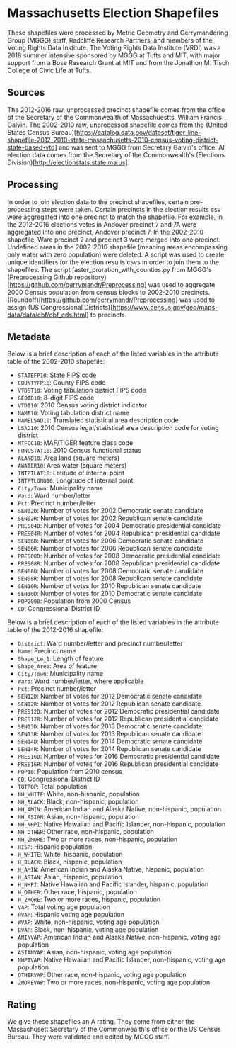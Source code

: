 # Massachusetts Election Shapefiles
These shapefiles were processed by Metric Geometry and Gerrymandering Group (MGGG) staff, Radcliffe Research Partners, and members of the Voting Rights Data Institute. The Voting Rights Data Institute (VRDI) was a 2018 summer intensive sponsored by MGGG at Tufts and MIT, with major support from a Bose Research Grant at MIT and from the Jonathon M. Tisch College of Civic Life at Tufts.

## Sources
The 2012-2016 raw, unprocessed precinct shapefile comes from the office of the Secretary of the Commonwealth of Massachuestts, William Francis Galvin. The 2002-2010 raw, unprocessed shapefile comes from the (United States Census Bureau)[https://catalog.data.gov/dataset/tiger-line-shapefile-2012-2010-state-massachusetts-2010-census-voting-district-state-based-vtd] and was sent to MGGG from Secretary Galvin's office. All election data comes from the Secretary of the Commonwealth's (Elections Division)[http://electionstats.state.ma.us].

## Processing
In order to join election data to the precinct shapefiles, certain pre-processing steps were taken. Certain precincts in the election results csv were aggregated into one precinct to match the shapefile. For example, in the 2012-2016 elections votes in Andover precinct 7 and 7A were aggregated into one precinct, Andover precinct 7. In the 2002-2010 shapefile, Ware precinct 2 and precinct 3 were merged into one precinct. Undefined areas in the 2002-2010 shapefile (meaning areas encompassing only water with zero population) were deleted. A script was used to create unique identifiers for the election results csvs in order to join them to the shapefiles. The script faster_proration_with_counties.py from MGGG's (Preprocessing Github repository)[https://github.com/gerrymandr/Preprocessing] was used to aggregate 2000 Census population from census blocks to 2002-2010 precincts. (Roundoff)[https://github.com/gerrymandr/Preprocessing] was used to assign (US Congressional Districts)[https://www.census.gov/geo/maps-data/data/cbf/cbf_cds.html] to precincts.

## Metadata
Below is a brief description of each of the listed variables in the attribute table of the 2002-2010 shapefile:
- `STATEFP10`: State FIPS code
- `COUNTYFP10`: County FIPS code
- `VTDST10`: Voting tabulation district FIPS code
- `GEOID10`: 8-digit FIPS code
- `VTDI10`: 2010 Census voting district indicator
- `NAME10`: Voting tabulation district name
- `NAMELSAD10`: Translated statistical area description code
- `LSAD10`: 2010 Census legal/statistical area description code for voting district 
- `MTFCC10`: MAF/TIGER feature class code
- `FUNCSTAT10`: 2010 Census functional status
- `ALAND10`: Area land (square meters)
- `AWATER10`: Area water (square meters)
- `INTPTLAT10`: Latitude of internal point
- `INTPTLONG10`: Longitude of internal point
- `City/Town`: Municipality name
- `Ward`: Ward number/letter
- `Pct`: Precinct number/letter
- `SEN02D`: Number of votes for 2002 Democratic senate candidate
- `SEN02R`: Number of votes for 2002 Republican senate candidate
- `PRES04D`: Number of votes for 2004 Democratic presidential candidate
- `PRES04R`: Number of votes for 2004 Republican presidential candidate
- `SEN06D`: Number of votes for 2006 Democratic senate candidate
- `SEN06R`: Number of votes for 2006 Republican senate candidate
- `PRES08D`: Number of votes for 2008 Democratic presidential candidate
- `PRES08R`: Number of votes for 2008 Republican presidential candidate
- `SEN08D`: Number of votes for 2008 Democratic senate candidate
- `SEN08R`: Number of votes for 2008 Republican senate candidate
- `SEN10R`: Number of votes for 2010 Republican senate candidate
- `SEN10D`: Number of votes for 2010 Democratic senate candidate
- `POP2000`: Population from 2000 Census
- `CD`: Congressional District ID

Below is a brief description of each of the listed variables in the attribute table of the 2012-2016 shapefile:
- `District`: Ward number/letter and precinct number/letter
- `Name`: Precinct name
- `Shape_Le_1`: Length of feature
- `Shape_Area`: Area of feature 
- `City/Town`: Municipality name
- `Ward`: Ward number/letter, where applicable
- `Pct`: Precinct number/letter
- `SEN12D`: Number of votes for 2012 Democratic senate candidate
- `SEN12R`: Number of votes for 2012 Republican senate candidate
- `PRES12D`: Number of votes for 2012 Democratic presidential candidate
- `PRES12R`: Number of votes for 2012 Republican presidential candidate
- `SEN13D`: Number of votes for 2013 Democratic senate candidate
- `SEN13R`: Number of votes for 2013 Republican senate candidate
- `SEN14D`: Number of votes for 2014 Democratic senate candidate
- `SEN14R`: Number of votes for 2014 Republican senate candidate
- `PRES16D`: Number of votes for 2016 Democratic presidential candidate
- `PRES16R`: Number of votes for 2016 Republican presidential candidate
- `POP10`: Population from 2010 census
- `CD`: Congressional District ID
- `TOTPOP`: Total population 
- `NH_WHITE`: White, non-hispanic, population
- `NH_BLACK`: Black, non-hispanic, population
- `NH_AMIN`: American Indian and Alaska Native, non-hispanic, population
- `NH_ASIAN`: Asian, non-hispanic, population
- `NH_NHPI`: Native Hawaiian and Pacific Islander, non-hispanic, population
- `NH_OTHER`: Other race, non-hispanic, population
- `NH_2MORE`: Two or more races, non-hispanic, population
- `HISP`: Hispanic population
- `H_WHITE`: White, hispanic, population
- `H_BLACK`: Black, hispanic, population
- `H_AMIN`: American Indian and Alaska Native, hispanic, population
- `H_ASIAN`: Asian, hispanic, population
- `H_NHPI`: Native Hawaiian and Pacific Islander, hispanic, population
- `H_OTHER`: Other race, hispanic, population
- `H_2MORE`: Two or more races, hispanic, population
- `VAP`: Total voting age population
- `HVAP`: Hispanic voting age population
- `WVAP`: White, non-hispanic, voting age population
- `BVAP`: Black, non-hispanic, voting age population
- `AMINVAP`: American Indian and Alaska Native, non-hispanic, voting age population
- `ASIANVAP`: Asian, non-hispanic, voting age population
- `NHPIVAP`: Native Hawaiian and Pacific Islander, non-hispanic, voting age population
- `OTHERVAP`: Other race, non-hispanic, voting age population
- `2MOREVAP`: Two or more races, non-hispanic, voting age population

## Rating
We give these shapefiles an A rating. They come from either the Massachusett Secretary of the Commonwealth's office or the US Census Bureau. They were validated and edited by MGGG staff.
